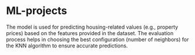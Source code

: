 # ML-projects
The model is used for predicting housing-related values (e.g., property prices) based on the features provided in the dataset. The evaluation process helps in choosing the best configuration (number of neighbors) for the KNN algorithm to ensure accurate predictions.






